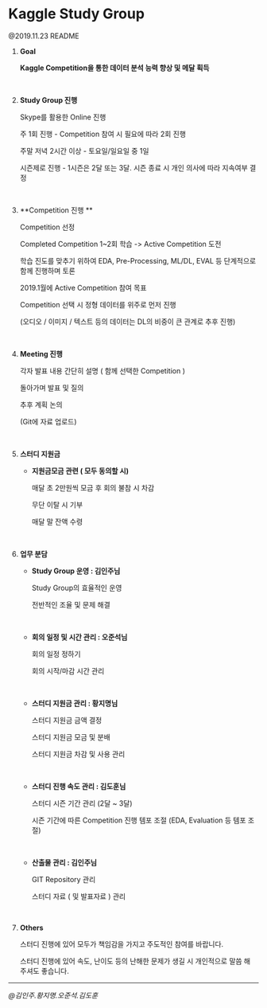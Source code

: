# Kaggle Study Group

@2019.11.23 README



1. **Goal**

   **Kaggle Competition을 통한 데이터 분석 능력 향상 및 메달 획득**

   <br/>

2. **Study Group 진행**

   Skype를 활용한 Online 진행

   주 1회 진행 - Competition 참여 시 필요에 따라 2회 진행

   주말 저녁 2시간 이상 - 토요일/일요일 중 1일

   시즌제로 진행 - 1시즌은 2달 또는 3달. 시즌 종료 시 개인 의사에 따라 지속여부 결정

   <br/>

3. **Competition  진행 **

   Competition 선정

   Completed Competition 1~2회 학습 -> Active Competition 도전

   학습 진도를 맞추기 위하여 EDA, Pre-Processing, ML/DL, EVAL 등 단계적으로 함께 진행하며 토론

   2019.1월에 Active Competition 참여 목표

   Competition 선택 시 정형 데이터를 위주로 먼저 진행

   (오디오 / 이미지 / 텍스트 등의 데이터는 DL의 비중이 큰 관계로 추후 진행)

   <br/>

4. **Meeting 진행**

   각자 발표 내용 간단히 설명 ( 함께 선택한 Competition )

   돌아가며 발표 및 질의

   추후 계획 논의

   (Git에 자료 업로드)

   <br/>

6. **스터디 지원금**

   - **지원금모금 관련 ( 모두 동의할 시)**

     매달 초 2만원씩 모금 후 회의 불참 시 차감

     무단 이탈 시 기부

     매달 말 잔액 수령

   <br/>

6. **업무 분담**

   - **Study Group 운영 : 김인주님**

     Study Group의 효율적인 운영

     전반적인 조율 및 문제 해결
  
     <br/>
  
   - **회의 일정 및 시간 관리 : 오준석님**

     회의 일정 정하기

     회의 시작/마감 시간 관리

     <br/>

   - **스터디 지원금 관리 : 황지명님**

     스터디 지원금 금액 결정

     스터디 지원금 모금 및 분배

     스터디 지원금 차감 및 사용 관리

     <br/>

   - **스터디 진행 속도 관리 : 김도훈님**

     스터디 시즌 기간 관리 (2달 ~ 3달)

     시즌 기간에 따른 Competition 진행 템포 조절 (EDA, Evaluation 등 템포 조절)

     <br/>

   - **산출물 관리 : 김인주님**

     GIT Repository 관리

     스터디 자료 ( 및 발표자료 ) 관리

     <br/>

7. **Others**

   스터디 진행에 있어 모두가 책임감을 가지고 주도적인 참여를 바랍니다.

   스터디 진행에 있어 속도, 난이도 등의 난해한 문제가 생길 시 개인적으로 말씀 해 주셔도 좋습니다.

---

*@김인주.황지명.오준석.김도훈*

